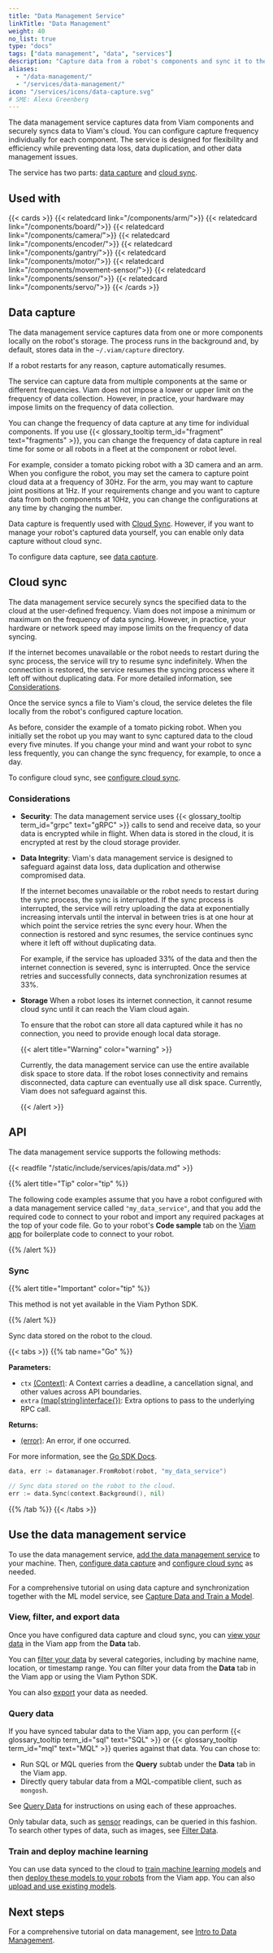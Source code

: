 ```yaml
---
title: "Data Management Service"
linkTitle: "Data Management"
weight: 40
no_list: true
type: "docs"
tags: ["data management", "data", "services"]
description: "Capture data from a robot's components and sync it to the cloud."
aliases:
  - "/data-management/"
  - "/services/data-management/"
icon: "/services/icons/data-capture.svg"
# SME: Alexa Greenberg
---
```


The data management service captures data from Viam components and securely syncs data to Viam's cloud.
You can configure capture frequency individually for each component.
The service is designed for flexibility and efficiency while preventing data loss, data duplication, and other data management issues.

The service has two parts: [data capture](#data-capture) and [cloud sync](#cloud-sync).

## Used with

{{< cards >}}
{{< relatedcard link="/components/arm/">}}
{{< relatedcard link="/components/board/">}}
{{< relatedcard link="/components/camera/">}}
{{< relatedcard link="/components/encoder/">}}
{{< relatedcard link="/components/gantry/">}}
{{< relatedcard link="/components/motor/">}}
{{< relatedcard link="/components/movement-sensor/">}}
{{< relatedcard link="/components/sensor/">}}
{{< relatedcard link="/components/servo/">}}
{{< /cards >}}

## Data capture

The data management service captures data from one or more components locally on the robot's storage.
The process runs in the background and, by default, stores data in the `~/.viam/capture` directory.

If a robot restarts for any reason, capture automatically resumes.

The service can capture data from multiple components at the same or different frequencies.
Viam does not impose a lower or upper limit on the frequency of data collection.
However, in practice, your hardware may impose limits on the frequency of data collection.

You can change the frequency of data capture at any time for individual components.
If you use {{< glossary_tooltip term_id="fragment" text="fragments" >}}, you can change the frequency of data capture in real time for some or all robots in a fleet at the component or robot level.

For example, consider a tomato picking robot with a 3D camera and an arm.
When you configure the robot, you may set the camera to capture point cloud data at a frequency of 30Hz.
For the arm, you may want to capture joint positions at 1Hz.
If your requirements change and you want to capture data from both components at 10Hz, you can change the configurations at any time by changing the number.

Data capture is frequently used with [Cloud Sync](#cloud-sync).
However, if you want to manage your robot's captured data yourself, you can enable only data capture without cloud sync.

To configure data capture, see [data capture](/services/data/configure-data-capture/).

## Cloud sync

The data management service securely syncs the specified data to the cloud at the user-defined frequency.
Viam does not impose a minimum or maximum on the frequency of data syncing.
However, in practice, your hardware or network speed may impose limits on the frequency of data syncing.

If the internet becomes unavailable or the robot needs to restart during the sync process, the service will try to resume sync indefinitely.
When the connection is restored, the service resumes the syncing process where it left off without duplicating data.
For more detailed information, see [Considerations](#considerations).

Once the service syncs a file to Viam's cloud, the service deletes the file locally from the robot's configured capture location.

As before, consider the example of a tomato picking robot.
When you initially set the robot up you may want to sync captured data to the cloud every five minutes.
If you change your mind and want your robot to sync less frequently, you can change the sync frequency, for example, to once a day.

To configure cloud sync, see [configure cloud sync](/services/data/configure-cloud-sync/).

### Considerations

- **Security**: The data management service uses {{< glossary_tooltip term_id="grpc" text="gRPC" >}} calls to send and receive data, so your data is encrypted while in flight.
  When data is stored in the cloud, it is encrypted at rest by the cloud storage provider.

- **Data Integrity**: Viam's data management service is designed to safeguard against data loss, data duplication and otherwise compromised data.

  If the internet becomes unavailable or the robot needs to restart during the sync process, the sync is interrupted.
  If the sync process is interrupted, the service will retry uploading the data at exponentially increasing intervals until the interval in between tries is at one hour at which point the service retries the sync every hour.
  When the connection is restored and sync resumes, the service continues sync where it left off without duplicating data.

  For example, if the service has uploaded 33% of the data and then the internet connection is severed, sync is interrupted.
  Once the service retries and successfully connects, data synchronization resumes at 33%.

- **Storage** When a robot loses its internet connection, it cannot resume cloud sync until it can reach the Viam cloud again.

  To ensure that the robot can store all data captured while it has no connection, you need to provide enough local data storage.

  {{< alert title="Warning" color="warning" >}}

  Currently, the data management service can use the entire available disk space to store data.
  If the robot loses connectivity and remains disconnected, data capture can eventually use all disk space.
  Currently, Viam does not safeguard against this.

  {{< /alert >}}

## API

The data management service supports the following methods:

{{< readfile "/static/include/services/apis/data.md" >}}

{{% alert title="Tip" color="tip" %}}

The following code examples assume that you have a robot configured with a data management service called `"my_data_service"`, and that you add the required code to connect to your robot and import any required packages at the top of your code file.
Go to your robot's **Code sample** tab on the [Viam app](https://app.viam.com) for boilerplate code to connect to your robot.

{{% /alert %}}

### Sync

{{% alert title="Important" color="tip" %}}

This method is not yet available in the Viam Python SDK.

{{% /alert %}}

Sync data stored on the robot to the cloud.

{{< tabs >}}
{{% tab name="Go" %}}

**Parameters:**

- `ctx` [(Context)](https://pkg.go.dev/context): A Context carries a deadline, a cancellation signal, and other values across API boundaries.
- `extra` [(map\[string\]interface{})](https://go.dev/blog/maps): Extra options to pass to the underlying RPC call.

**Returns:**

- [(error)](https://pkg.go.dev/builtin#error): An error, if one occurred.

For more information, see the [Go SDK Docs](https://pkg.go.dev/go.viam.com/rdk/services/datamanager).

```go {class="line-numbers linkable-line-numbers"}
data, err := datamanager.FromRobot(robot, "my_data_service")

// Sync data stored on the robot to the cloud.
err := data.Sync(context.Background(), nil)
```

{{% /tab %}}
{{< /tabs >}}

## Use the data management service

To use the data management service, [add the data management service](/services/data/configure-data-capture/#add-the-data-management-service) to your machine.
Then, [configure data capture](/services/data/configure-data-capture/) and [configure cloud sync](/services/data/configure-cloud-sync/) as needed.

For a comprehensive tutorial on using data capture and synchronization together with the ML model service, see [Capture Data and Train a Model](/tutorials/services/data-mlmodel-tutorial/).

### View, filter, and export data

Once you have configured data capture and cloud sync, you can [view your data](/manage/data/view/) in the Viam app from the **Data** tab.

You can [filter your data](/manage/data/view/#filter-data) by several categories, including by machine name, location, or timestamp range.
You can filter your data from the **Data** tab in the Viam app or using the Viam Python SDK.

You can also [export](/manage/data/export/) your data as needed.

### Query data

If you have synced tabular data to the Viam app, you can perform {{< glossary_tooltip term_id="sql" text="SQL" >}} or {{< glossary_tooltip term_id="mql" text="MQL" >}} queries against that data.
You can chose to:

- Run SQL or MQL queries from the **Query** subtab under the **Data** tab in the Viam app.
- Directly query tabular data from a MQL-compatible client, such as `mongosh`.

See [Query Data](/manage/data/query/) for instructions on using each of these approaches.

Only tabular data, such as [sensor](/components/sensor/) readings, can be queried in this fashion.
To search other types of data, such as images, see [Filter Data](/manage/data/view/#filter-data).

### Train and deploy machine learning

You can use data synced to the cloud to [train machine learning models](/manage/ml/train-model/) and then [deploy these models to your robots](/services/ml/) from the Viam app.
You can also [upload and use existing models](/manage/ml/upload-model/).

## Next steps

For a comprehensive tutorial on data management, see [Intro to Data Management](/tutorials/services/data-mlmodel-tutorial/).
